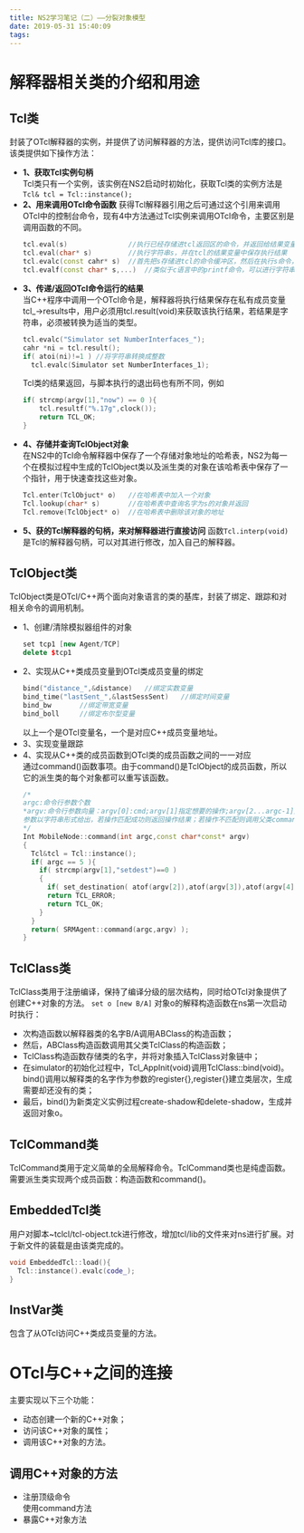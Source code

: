 ```yaml
---
title: NS2学习笔记（二）——分裂对象模型
date: 2019-05-31 15:40:09
tags:
---
```

# 解释器相关类的介绍和用途
## Tcl类
封装了OTcl解释器的实例，并提供了访问解释器的方法，提供访问Tcl库的接口。该类提供如下操作方法：
* **1、获取Tcl实例句柄**  
  Tcl类只有一个实例，该实例在NS2启动时初始化，获取Tcl类的实例方法是  
  `Tcl& tcl = Tcl::instance();`
* **2、用来调用OTcl命令函数**
  获得Tcl解释器引用之后可通过这个引用来调用OTcl中的控制台命令，现有4中方法通过Tcl实例来调用OTcl命令，主要区别是调用函数的不同。
  ```c++
  tcl.eval(s)               //执行已经存储进tcl返回区的命令，并返回给结果变量
  tcl.eval(char* s)         //执行字符串s，并在tcl的结果变量中保存执行结果
  tcl.evalc(const cahr* s)  //首先把s存储进tcl的命令缓冲区，然后在执行s命令，并在结果变量中返回结果
  tcl.evalf(const char* s,...)  //类似于c语言中的printf命令，可以进行字符串的过滤，执行同tcl.evalc。
  ```
* **3、传递/返回OTcl命令运行的结果**  
  当C++程序中调用一个OTcl命令是，解释器将执行结果保存在私有成员变量tcl_->results中，用户必须用tcl.result(void)来获取该执行结果，若结果是字符串，必须被转换为适当的类型。
  ```c++
  tcl.evalc("Simulator set NumberInterfaces_");
  cahr *ni = tcl.result();
  if( atoi(ni)!=1 ) //将字符串转换成整数
    tcl.evalc(Simulator set NumberInterfaces_1);
  ```
  Tcl类的结果返回，与脚本执行的退出码也有所不同，例如
  ```c++
  if( strcmp(argv[1],"now") == 0 ){
      tcl.resultf("%.17g",clock());
      return TCL_OK;
  }
  ```
* **4、存储并查询TclObject对象**  
  在NS2中的Tcl命令解释器中保存了一个存储对象地址的哈希表，NS2为每一个在模拟过程中生成的TclObject类以及派生类的对象在该哈希表中保存了一个指针，用于快速查找这些对象。
  ```c++
  Tcl.enter(TclObjuct* o)   //在哈希表中加入一个对象
  Tcl.lookup(char* s)       //在哈希表中查询名字为s的对象并返回
  Tcl.remove(TclObject* o)  //在哈希表中删除该对象的地址
  ```
* **5、获的Tcl解释器的句柄，来对解释器进行直接访问**
  函数`Tcl.interp(void)`是Tcl的解释器句柄，可以对其进行修改，加入自己的解释器。
## TclObject类
TclObject类是OTcl/C++两个面向对象语言的类的基库，封装了绑定、跟踪和对相关命令的调用机制。
* 1、创建/清除模拟器组件的对象
  ```c++
  set tcp1 [new Agent/TCP]
  delete $tcp1
  ```
* 2、实现从C++类成员变量到OTcl类成员变量的绑定
  ```c++
  bind("distance_",&distance)   //绑定实数变量
  bind_time("lastSent_",&lastSessSent)   //绑定时间变量
  bind_bw       //绑定带宽变量
  bind_boll     //绑定布尔型变量
  ```
  以上一个是OTcl变量名，一个是对应C++成员变量地址。
* 3、实现变量跟踪
* 4、实现从C++类的成员函数到OTcl类的成员函数之间的一一对应  
    通过command()函数事项。由于command()是TclObject的成员函数，所以它的派生类的每个对象都可以重写该函数。
    ```c++
    /*
    argc:命令行参数个数
    *argv:命令行参数向量：argv[0]:cmd;argv[1]指定想要的操作;argv[2...argc-1]用户还指定的参数
    参数以字符串形式给出，若操作匹配成功则返回操作结果；若操作不匹配则调用父类command()一直到匹配为止，若都不匹配则返回错误信号
    */
    Int MobileNode::command(int argc,const char*const* argv)
    {
      Tcl&tcl = Tcl::instance();
      if( argc == 5 ){
        if( strcmp(argv[1],"setdest")==0 )
        {
          if( set_destination( atof(argv[2]),atof(argv[3]),atof(argv[4]) )<0 )
          return TCL_ERROR;
          return TCL_OK;
        }
      }
      return( SRMAgent::command(argc,argv) );
    }
    ```
## TclClass类
TclClass类用于注册编译，保持了编译分级的层次结构，同时给OTcl对象提供了创建C++对象的方法。
`set o [new B/A]`
对象o的解释构造函数在ns第一次启动时执行：
* 次构造函数以解释器类的名字B/A调用ABClass的构造函数；
* 然后，ABClass构造函数调用其父类TclClass的构造函数；
* TclClass构造函数存储类的名字，并将对象插入TclClass对象链中；
* 在simulator的初始化过程中，Tcl_AppInit(void)调用TclClass::bind(void)。bind()调用以解释类的名字作为参数的register{},register{}建立类层次，生成需要却还没有的类；
* 最后，bind()为新类定义实例过程create-shadow和delete-shadow，生成并返回对象o。
## TclCommand类
TclCommand类用于定义简单的全局解释命令。TclCommand类也是纯虚函数。需要派生类实现两个成员函数：构造函数和command()。
## EmbeddedTcl类
用户对脚本~tclcl/tcl-object.tck进行修改，增加tcl/lib的文件来对ns进行扩展。对于新文件的装载是由该类完成的。
```c++
void EmbeddedTcl::load(){
  Tcl::instance().evalc(code_);
}
```
## InstVar类
包含了从OTcl访问C++类成员变量的方法。
# OTcl与C++之间的连接
主要实现以下三个功能：
* 动态创建一个新的C++对象；
* 访问该C++对象的属性；
* 调用该C++对象的方法。
## 调用C++对象的方法
* 注册顶级命令  
  使用command方法
* 暴露C++对象方法